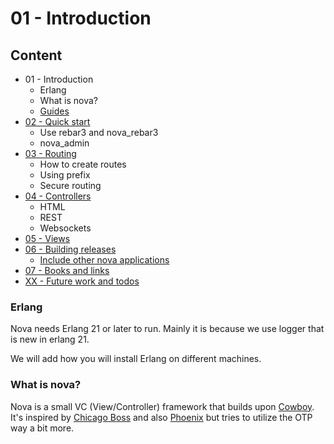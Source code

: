 # 01 - Introduction

## Content

* 01 - Introduction
  * Erlang
  * What is nova?
  * [Guides](./guides)
* [02 - Quick start](02_quick-start.md)
  * Use rebar3 and nova_rebar3
  * nova_admin
* [03 - Routing](03_routing.md)
  * How to create routes
  * Using prefix
  * Secure routing
* [04 - Controllers](04_controllers.md)
  * HTML
  * REST
  * Websockets
* [05 - Views](05_views.md)
* [06 - Building releases](06_building-releases.md)
  * [Include other nova applications](06_building-releases.md#include-other-nova-applications)
* [07 - Books and links](07_books-and-links.md)
* [XX - Future work and todos](xx_future-work-and-todos.md)


### Erlang

Nova needs Erlang 21 or later to run. Mainly it is because we use logger that is new in erlang 21.

We will add how you will install Erlang on different machines.

### What is nova?

Nova is a small VC (View/Controller) framework that builds upon [Cowboy](https://github.com/ninenines/cowboy). It's inspired by [Chicago Boss](https://github.com/ChicagoBoss/ChicagoBoss) and also [Phoenix](https://github.com/phoenixframework/phoenix) but tries
to utilize the OTP way a bit more.
